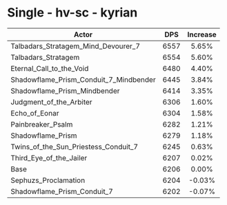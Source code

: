 # Single - hv-sc - kyrian
| Actor | DPS | Increase |
|---|:---:|:---:|
|Talbadars_Stratagem_Mind_Devourer_7|6557|5.65%|
|Talbadars_Stratagem|6554|5.60%|
|Eternal_Call_to_the_Void|6480|4.40%|
|Shadowflame_Prism_Conduit_7_Mindbender|6445|3.84%|
|Shadowflame_Prism_Mindbender|6414|3.35%|
|Judgment_of_the_Arbiter|6306|1.60%|
|Echo_of_Eonar|6304|1.58%|
|Painbreaker_Psalm|6282|1.21%|
|Shadowflame_Prism|6279|1.18%|
|Twins_of_the_Sun_Priestess_Conduit_7|6245|0.63%|
|Third_Eye_of_the_Jailer|6207|0.02%|
|Base|6206|0.00%|
|Sephuzs_Proclamation|6204|-0.03%|
|Shadowflame_Prism_Conduit_7|6202|-0.07%|
